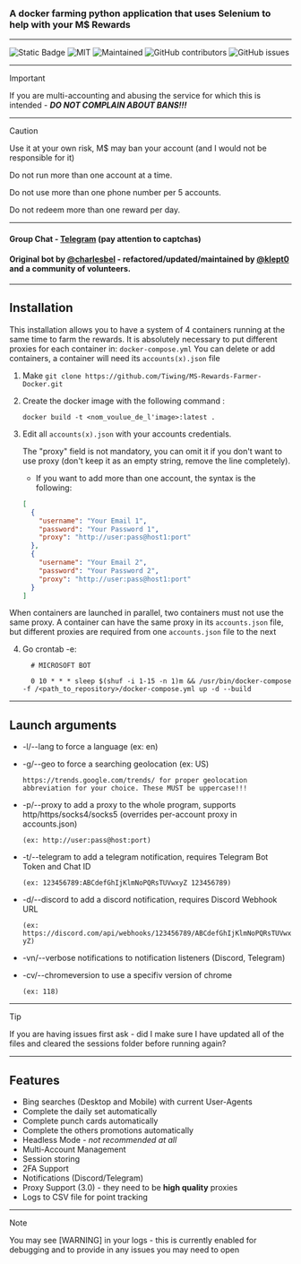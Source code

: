 ### A docker farming python application that uses Selenium to help with your M$ Rewards

---

![Static Badge](https://img.shields.io/badge/Made_in-python-violet?style=for-the-badge)
![MIT](https://img.shields.io/badge/License-MIT-blue.svg?style=for-the-badge)
![Maintained](https://img.shields.io/badge/Maintained%3F-yes-green.svg?style=for-the-badge)
![GitHub contributors](https://img.shields.io/github/contributors/klept0/MS-Rewards-Farmer?style=for-the-badge)
![GitHub issues](https://img.shields.io/github/issues/klept0/MS-Rewards-Farmer?style=for-the-badge)

---

> [!IMPORTANT]
> If you are multi-accounting and abusing the service for which this is intended - **_DO NOT COMPLAIN ABOUT BANS!!!_**

---

> [!CAUTION]
> Use it at your own risk, M$ may ban your account (and I would not be responsible for it)
>
> Do not run more than one account at a time.
>
> Do not use more than one phone number per 5 accounts.
>
> Do not redeem more than one reward per day.

---

#### Group Chat - [Telegram](https://t.me/klept0_MS_Rewards_Farmer/) (pay attention to captchas)

#### Original bot by [@charlesbel](https://github.com/charlesbel) - refactored/updated/maintained by [@klept0](https://github.com/klept0) and a community of volunteers.

---

## Installation

This installation allows you to have a system of 4 containers running at the same time to farm the rewards.
It is absolutely necessary to put different proxies for each container in: `docker-compose.yml`
You can delete or add containers, a container will need its `accounts(x).json` file

1. Make `git clone https://github.com/Tiwing/MS-Rewards-Farmer-Docker.git`

2. Create the docker image with the following command :

   `docker build -t <nom_voulue_de_l'image>:latest .`

3. Edit all `accounts(x).json` with your accounts credentials.

   The "proxy" field is not mandatory, you can omit it if you don't want to use proxy (don't keep it as an empty string, remove the line completely).

   - If you want to add more than one account, the syntax is the following:

   ```json
   [
     {
       "username": "Your Email 1",
       "password": "Your Password 1",
       "proxy": "http://user:pass@host1:port"
     },
     {
       "username": "Your Email 2",
       "password": "Your Password 2",
       "proxy": "http://user:pass@host1:port"
     }
   ]
   ```
   
When containers are launched in parallel, two containers must not use the same proxy. 
A container can have the same proxy in its `accounts.json` file, but different proxies are required from one `accounts.json` file to the next

4. Go crontab -e:
    ```text
      # MICROSOFT BOT

      0 10 * * * sleep $(shuf -i 1-15 -n 1)m && /usr/bin/docker-compose -f /<path_to_repository>/docker-compose.yml up -d --build

    ```

---

## Launch arguments

- -l/--lang to force a language (ex: en)
- -g/--geo to force a searching geolocation (ex: US)

  `https://trends.google.com/trends/ for proper geolocation abbreviation for your choice. These MUST be uppercase!!!`

- -p/--proxy to add a proxy to the whole program, supports http/https/socks4/socks5 (overrides per-account proxy in accounts.json)

  `(ex: http://user:pass@host:port)`

- -t/--telegram to add a telegram notification, requires Telegram Bot Token and Chat ID

  `(ex: 123456789:ABCdefGhIjKlmNoPQRsTUVwxyZ 123456789)`

- -d/--discord to add a discord notification, requires Discord Webhook URL

  `(ex: https://discord.com/api/webhooks/123456789/ABCdefGhIjKlmNoPQRsTUVwxyZ)`

- -vn/--verbose notifications to notification listeners (Discord, Telegram)

- -cv/--chromeversion to use a specifiv version of chrome

  `(ex: 118)`

---

> [!TIP]
> If you are having issues first ask - did I make sure I have updated all of the files and cleared the sessions folder before running again?

---

## Features

- Bing searches (Desktop and Mobile) with current User-Agents
- Complete the daily set automatically
- Complete punch cards automatically
- Complete the others promotions automatically
- Headless Mode - _not recommended at all_
- Multi-Account Management
- Session storing
- 2FA Support
- Notifications (Discord/Telegram)
- Proxy Support (3.0) - they need to be **high quality** proxies
- Logs to CSV file for point tracking

---

> [!NOTE]
> You may see [WARNING] in your logs - this is currently enabled for debugging and to provide in any issues you may need to open
